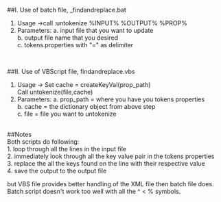 ##I. Use of batch file, _findandreplace.bat<br />
  1. Usage ->call :untokenize %INPUT% %OUTPUT% %PROP%<br />
  2. Parameters:
    a. input file that you want to update<br />
    b. output file name that you desired<br />
    c. tokens.properties with "=" as delimiter<br />
<br />

##II. Use of VBScript file, findandreplace.vbs<br />
  1. Usage -> Set cache = createKeyVal(prop_path)<br />
              Call untokenize(file,cache)<br />
  2. Parameters:
    a. prop_path = where you have you tokens properties<br />
    b. cache = the dictionary object from above step<br />
    c. file = file you want to untokenize<br />
		      
<br />
##Notes<br />
Both scripts do following:<br />
  1. loop through all the lines in the input file<br />
  2. immediately look through all the key value pair in the tokens properties<br />
  3. replace the all the keys found on the line with their respective value<br />
  4. save the output to the output file<br />

but VBS file provides better handling of the XML file then batch file does.<br />
Batch script doesn't work too well with all the ^ < % symbols.<br />